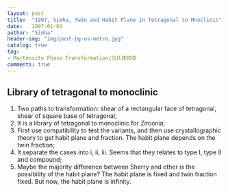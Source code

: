 ```yaml
---
layout: post
title:  "1997, Simha, Twin and Habit Plane in Tetragonal to Mnoclinic"
date:   1997-01-02
author: "Simha"
header-img: "img/post-bg-os-metro.jpg"
catalog: true
tag:
- Martensite Phase Transformation/马氏体相变
comments: true
---
```

Library of tetragonal to monoclinic
-----------

1. Two paths to transformation: shear of a rectangular face of tetragonal, shear of square base of tetragonal;
2. It is a library of tetragonal to monoclinic for Zirconia;
3. First use compatibility to test the variants, and then use crystallographic theory to get habit plane and fraction. The habit plane depends on the twin fraction;
4. It separate the cases into i, ii, iii. Seems that they relates to type I, type II and compound;
5. Maybe the majority difference between Sherry and other is the possibility of the habit plane? The habit plane is fixed and twin fraction fixed. But now, the habit plane is infinity.

